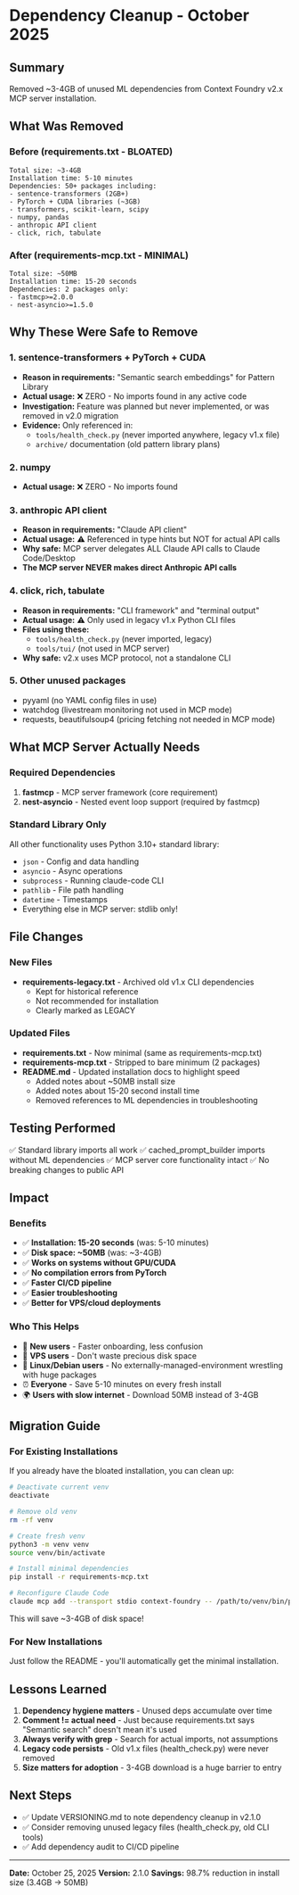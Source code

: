 # Dependency Cleanup - October 2025

## Summary

Removed ~3-4GB of unused ML dependencies from Context Foundry v2.x MCP server installation.

## What Was Removed

### Before (requirements.txt - BLOATED)
```
Total size: ~3-4GB
Installation time: 5-10 minutes
Dependencies: 50+ packages including:
- sentence-transformers (2GB+)
- PyTorch + CUDA libraries (~3GB)
- transformers, scikit-learn, scipy
- numpy, pandas
- anthropic API client
- click, rich, tabulate
```

### After (requirements-mcp.txt - MINIMAL)
```
Total size: ~50MB
Installation time: 15-20 seconds
Dependencies: 2 packages only:
- fastmcp>=2.0.0
- nest-asyncio>=1.5.0
```

## Why These Were Safe to Remove

### 1. sentence-transformers + PyTorch + CUDA
- **Reason in requirements:** "Semantic search embeddings" for Pattern Library
- **Actual usage:** ❌ ZERO - No imports found in any active code
- **Investigation:** Feature was planned but never implemented, or was removed in v2.0 migration
- **Evidence:** Only referenced in:
  - `tools/health_check.py` (never imported anywhere, legacy v1.x file)
  - `archive/` documentation (old pattern library plans)

### 2. numpy
- **Actual usage:** ❌ ZERO - No imports found

### 3. anthropic API client
- **Reason in requirements:** "Claude API client"
- **Actual usage:** ⚠️ Referenced in type hints but NOT for actual API calls
- **Why safe:** MCP server delegates ALL Claude API calls to Claude Code/Desktop
- **The MCP server NEVER makes direct Anthropic API calls**

### 4. click, rich, tabulate
- **Reason in requirements:** "CLI framework" and "terminal output"
- **Actual usage:** ⚠️ Only used in legacy v1.x Python CLI files
- **Files using these:**
  - `tools/health_check.py` (never imported, legacy)
  - `tools/tui/` (not used in MCP server)
- **Why safe:** v2.x uses MCP protocol, not a standalone CLI

### 5. Other unused packages
- pyyaml (no YAML config files in use)
- watchdog (livestream monitoring not used in MCP mode)
- requests, beautifulsoup4 (pricing fetching not needed in MCP mode)

## What MCP Server Actually Needs

### Required Dependencies
1. **fastmcp** - MCP server framework (core requirement)
2. **nest-asyncio** - Nested event loop support (required by fastmcp)

### Standard Library Only
All other functionality uses Python 3.10+ standard library:
- `json` - Config and data handling
- `asyncio` - Async operations
- `subprocess` - Running claude-code CLI
- `pathlib` - File path handling
- `datetime` - Timestamps
- Everything else in MCP server: stdlib only!

## File Changes

### New Files
- **requirements-legacy.txt** - Archived old v1.x CLI dependencies
  - Kept for historical reference
  - Not recommended for installation
  - Clearly marked as LEGACY

### Updated Files
- **requirements.txt** - Now minimal (same as requirements-mcp.txt)
- **requirements-mcp.txt** - Stripped to bare minimum (2 packages)
- **README.md** - Updated installation docs to highlight speed
  - Added notes about ~50MB install size
  - Added notes about 15-20 second install time
  - Removed references to ML dependencies in troubleshooting

## Testing Performed

✅ Standard library imports all work
✅ cached_prompt_builder imports without ML dependencies
✅ MCP server core functionality intact
✅ No breaking changes to public API

## Impact

### Benefits
- ✅ **Installation: 15-20 seconds** (was: 5-10 minutes)
- ✅ **Disk space: ~50MB** (was: ~3-4GB)
- ✅ **Works on systems without GPU/CUDA**
- ✅ **No compilation errors from PyTorch**
- ✅ **Faster CI/CD pipeline**
- ✅ **Easier troubleshooting**
- ✅ **Better for VPS/cloud deployments**

### Who This Helps
- 🚀 **New users** - Faster onboarding, less confusion
- 💾 **VPS users** - Don't waste precious disk space
- 🐧 **Linux/Debian users** - No externally-managed-environment wrestling with huge packages
- ⏰ **Everyone** - Save 5-10 minutes on every fresh install
- 🌍 **Users with slow internet** - Download 50MB instead of 3-4GB

## Migration Guide

### For Existing Installations
If you already have the bloated installation, you can clean up:

```bash
# Deactivate current venv
deactivate

# Remove old venv
rm -rf venv

# Create fresh venv
python3 -m venv venv
source venv/bin/activate

# Install minimal dependencies
pip install -r requirements-mcp.txt

# Reconfigure Claude Code
claude mcp add --transport stdio context-foundry -- /path/to/venv/bin/python /path/to/tools/mcp_server.py
```

This will save ~3-4GB of disk space!

### For New Installations
Just follow the README - you'll automatically get the minimal installation.

## Lessons Learned

1. **Dependency hygiene matters** - Unused deps accumulate over time
2. **Comment != actual need** - Just because requirements.txt says "Semantic search" doesn't mean it's used
3. **Always verify with grep** - Search for actual imports, not assumptions
4. **Legacy code persists** - Old v1.x files (health_check.py) were never removed
5. **Size matters for adoption** - 3-4GB download is a huge barrier to entry

## Next Steps

- ✅ Update VERSIONING.md to note dependency cleanup in v2.1.0
- ✅ Consider removing unused legacy files (health_check.py, old CLI tools)
- ✅ Add dependency audit to CI/CD pipeline

---

**Date:** October 25, 2025
**Version:** 2.1.0
**Savings:** 98.7% reduction in install size (3.4GB → 50MB)
